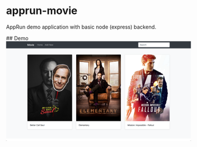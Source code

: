# apprun-movie

AppRun demo application with basic node (express) backend.

## Demo
![Screenshot](demo.png)
